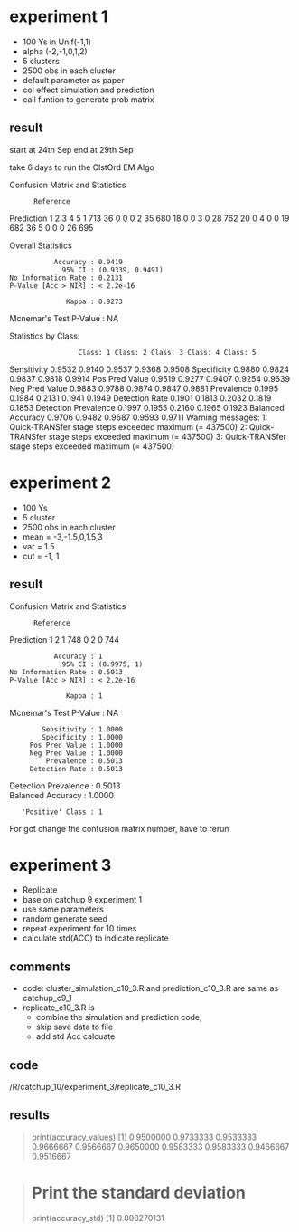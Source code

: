 # experiment 1

- 100 Ys  in Unif(-1,1)
- alpha (-2,-1,0,1,2)
- 5 clusters
- 2500 obs in each cluster
- default parameter as paper
- col effect simulation and prediction
- call funtion to generate prob matrix

## result

start at 24th Sep
end at 29th Sep

take 6 days to run the ClstOrd EM Algo

Confusion Matrix and Statistics

          Reference
Prediction   1   2   3   4   5
         1 713  36   0   0   0
         2  35 680  18   0   0
         3   0  28 762  20   0
         4   0   0  19 682  36
         5   0   0   0  26 695

Overall Statistics
                                          
               Accuracy : 0.9419          
                 95% CI : (0.9339, 0.9491)
    No Information Rate : 0.2131          
    P-Value [Acc > NIR] : < 2.2e-16       
                                          
                  Kappa : 0.9273          
                                          
 Mcnemar's Test P-Value : NA              

Statistics by Class:

                     Class: 1 Class: 2 Class: 3 Class: 4 Class: 5
Sensitivity            0.9532   0.9140   0.9537   0.9368   0.9508
Specificity            0.9880   0.9824   0.9837   0.9818   0.9914
Pos Pred Value         0.9519   0.9277   0.9407   0.9254   0.9639
Neg Pred Value         0.9883   0.9788   0.9874   0.9847   0.9881
Prevalence             0.1995   0.1984   0.2131   0.1941   0.1949
Detection Rate         0.1901   0.1813   0.2032   0.1819   0.1853
Detection Prevalence   0.1997   0.1955   0.2160   0.1965   0.1923
Balanced Accuracy      0.9706   0.9482   0.9687   0.9593   0.9711
Warning messages:
1: Quick-TRANSfer stage steps exceeded maximum (= 437500) 
2: Quick-TRANSfer stage steps exceeded maximum (= 437500) 
3: Quick-TRANSfer stage steps exceeded maximum (= 437500) 


# experiment 2

- 100 Ys
- 5 cluster
- 2500 obs in each cluster
- mean = -3,-1.5,0,1.5,3
- var = 1.5
- cut = -1, 1

## result

Confusion Matrix and Statistics

          Reference
Prediction   1   2
         1 748   0
         2   0 744
                                     
               Accuracy : 1          
                 95% CI : (0.9975, 1)
    No Information Rate : 0.5013     
    P-Value [Acc > NIR] : < 2.2e-16  
                                     
                  Kappa : 1          
                                     
 Mcnemar's Test P-Value : NA         
                                     
            Sensitivity : 1.0000     
            Specificity : 1.0000     
         Pos Pred Value : 1.0000     
         Neg Pred Value : 1.0000     
             Prevalence : 0.5013     
         Detection Rate : 0.5013     
   Detection Prevalence : 0.5013     
      Balanced Accuracy : 1.0000     
                                     
       'Positive' Class : 1 

For got change the confusion matrix number, have to rerun

# experiment 3

- Replicate
- base on catchup 9 experiment 1
- use same parameters
- random generate seed 
- repeat experiment for 10 times
- calculate std(ACC) to indicate replicate

## comments

- code: cluster_simulation_c10_3.R and prediction_c10_3.R are same as catchup_c9_1
- replicate_c10_3.R is 
  - combine the simulation and prediction code,
  - skip save data to file
  - add std Acc calcuate

## code

/R/catchup_10/experiment_3/replicate_c10_3.R

## results

> print(accuracy_values)
 [1] 0.9500000 0.9733333 0.9533333 0.9666667 0.9566667 0.9650000 0.9583333 0.9583333 0.9466667 0.9516667

> # Print the standard deviation
> print(accuracy_std)
[1] 0.008270131